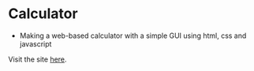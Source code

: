 # Calculator

- Making a web-based calculator with a simple GUI using html, css and javascript

<p>Visit the site <a href="https://amrut182.github.io/calculator/">here</a>.</p>
